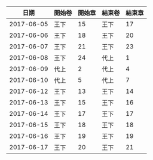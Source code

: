 |日期		|開始卷	|開始章	|結束卷	|結束章	|
|---		|---	|---	|---	|---	|
|2017-06-05	|王下	|15	|王下	|17	|
|2017-06-06	|王下	|18	|王下	|20	|
|2017-06-07	|王下	|21	|王下	|23	|
|2017-06-08	|王下	|24	|代上	|1	|
|2017-06-09	|代上	|2	|代上	|4	|
|2017-06-10	|代上	|5	|代上	|7	|
|2017-06-12	|王下	|13	|王下	|14	|
|2017-06-13	|王下	|15	|王下	|16	|
|2017-06-14	|王下	|17	|王下	|17	|
|2017-06-15	|王下	|18	|王下	|18	|
|2017-06-16	|王下	|19	|王下	|19	|
|2017-06-17	|王下	|20	|王下	|21	|
